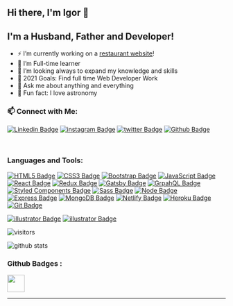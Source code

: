 ## Hi there, I'm Igor 👋

## I'm a Husband, Father and Developer!

-   ⚡ I’m currently working on a [restaurant website][website]!
-   🌱 I’m Full-time learner 
-   👯 I’m looking always to expand my knowledge and skills
-   🥅 2021 Goals: Find full time Web Developer Work
-   💬 Ask me about anything and everything
-   🔭 Fun fact: I love astronomy

### 📫 Connect with Me:

[![Linkedin Badge](https://img.shields.io/badge/LinkedIn-0077B5?style=for-the-badge&logo=linkedin&logoColor=white&link=https://www.linkedin.com/in/igor-hristov)](https://www.linkedin.com/in/igor-hristov/)
[![instagram Badge](https://img.shields.io/badge/Instagram-E4405F?style=for-the-badge&logo=instagram&logoColor=white&link=https://www.instagram.com/igorhristov.me/)](https://www.instagram.com/igorhristov.me/)
[![twitter Badge](https://img.shields.io/badge/Twitter-1DA1F2?style=for-the-badge&logo=twitter&logoColor=white&link=https://twitter.com/igorhristov_me)](https://twitter.com/igorhristov_me)
[![Github Badge](https://img.shields.io/badge/GitHub-100000?style=for-the-badge&logo=github&logoColor=white&link=https://github.com/igorhristov)](https://github.com/igorhristov)

<br />

### Languages and Tools:

[![HTML5 Badge](https://img.shields.io/badge/HTML5-E34F26?style=for-the-badge&logo=html5&logoColor=white&link=https://igorhr.github.io/portfolio/htmlCSS/academy/homework/homework-7/index.html)](https://igorhr.github.io/portfolio/htmlCSS/academy/homework/homework-7/index.html)
[![CSS3 Badge](https://img.shields.io/badge/CSS3-1572B6?style=for-the-badge&logo=css3&logoColor=white&link=https://igorhr.github.io/portfolio/htmlCSS/academy/homework/tributePage/index.html)](https://igorhr.github.io/portfolio/htmlCSS/academy/homework/tributePage/index.html)
[![Bootstrap Badge](https://img.shields.io/badge/Bootstrap-563D7C?style=for-the-badge&logo=bootstrap&logoColor=white&link=https://igorhr.github.io/)](https://igorhr.github.io/)
[![JavaScript Badge](https://img.shields.io/badge/JavaScript-F7DF1E?style=for-the-badge&logo=javascript&logoColor=black&link=https://github.com/igorhristov/javaScript)](https://github.com/igorhristov/javaScript)
[![React Badge](https://img.shields.io/badge/React-20232A?style=for-the-badge&logo=react&logoColor=61DAFB&link=https://react-blog-igor.herokuapp.com/)](https://react-blog-igor.herokuapp.com/) 
[![Redux Badge](https://img.shields.io/badge/Redux-593D88?style=for-the-badge&logo=redux&logoColor=white&link=https://react-blog-igor.herokuapp.com/)](https://react-blog-igor.herokuapp.com/) 
[![Gatsby Badge](https://img.shields.io/badge/Gatsby-663399?style=for-the-badge&logo=gatsby&logoColor=white&link=https://igorhristov.me/)](https://igorhristov.me/) 
[![GrpahQL Badge](https://img.shields.io/badge/-GraphQL-E10098?style=for-the-badge&logo=graphql&link=https://igorhristov.me/)](https://igorhristov.me/) 
[![Styled Components Badge](https://img.shields.io/badge/styled--components-DB7093?style=for-the-badge&logo=styled-components&logoColor=white&link=https://igorhristov.me/)](https://igorhristov.me/)
[![Sass Badge](https://img.shields.io/badge/SASS%20-hotpink.svg?&style=for-the-badge&logo=SASS&logoColor=white&link=https://igorhristov.me/)](https://igorhristov.me/)
[![Node Badge](https://img.shields.io/badge/Node.js-43853D?style=for-the-badge&logo=node.js&logoColor=white&link=https://igorfullstack.herokuapp.com/)](https://igorfullstack.herokuapp.com/)
[![Express Badge](https://img.shields.io/badge/Express.js-404D59?style=for-the-badge&link=https://igorfullstack.herokuapp.com/)](https://igorfullstack.herokuapp.com/)
[![MongoDB Badge](https://img.shields.io/badge/MongoDB-4EA94B?style=for-the-badge&logo=mongodb&logoColor=white&link=https://igorfullstack.herokuapp.com/)](https://igorfullstack.herokuapp.com/)
[![Netlify Badge](https://img.shields.io/badge/Netlify-00C7B7?style=for-the-badge&logo=netlify&logoColor=white&link=https://igor-utility.netlify.app/)](https://igor-utility.netlify.app/)
[![Heroku Badge](https://img.shields.io/badge/Heroku-430098?style=for-the-badge&logo=heroku&logoColor=white&link=https://igorfullstack.herokuapp.com/)](https://igorfullstack.herokuapp.com/)
[![Git Badge](https://img.shields.io/badge/git%20-%23F05033.svg?&style=for-the-badge&logo=git&logoColor=white&link=https://igorfullstack.herokuapp.com/)](https://igorfullstack.herokuapp.com/)

[![illustrator Badge](https://img.shields.io/badge/adobe%20illustrator%20-%23FF9A00.svg?&style=for-the-badge&logo=adobe%20illustrator&logoColor=white&link=https://github.com/igorhristov)](https://github.com/igorhristov)
[![illustrator Badge](https://img.shields.io/badge/figma%20-%23F24E1E.svg?&style=for-the-badge&logo=figma&logoColor=white&link=https://github.com/igorhristov)](https://github.com/igorhristov)



![visitors](https://windard-visitor-badge.glitch.me/badge?page_id=igorhristov.github.profile)



![github stats](https://github-readme-stats.vercel.app/api?username=igorhristov&show_icons=true)


### Github Badges :
<a href="https://archiveprogram.github.com/" target="_blank"><img src="https://raw.githubusercontent.com/acervenky/acervenky/master/assets/acbadge.gif" width="40" height="40"></a>

---

[website]: https://kancona.netlify.app
